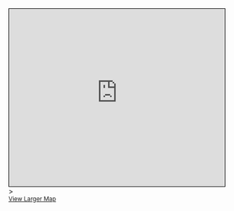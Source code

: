 

<div><iframe width="425" height="350" frameborder="0" scrolling="no" marginheight="0" marginwidth="0" src="https://www.openstreetmap.org/export/embed.html?bbox=-82.50183105468751%2C-1.4774973547127075%2C-75.25085449218751%2C3.4969723824003514&amp;layer=mapnik" style="border: 1px solid black"></iframe></div>><br/><small><a href="https://www.openstreetmap.org/#map=8/1.011/-78.876">View Larger Map</a></small>